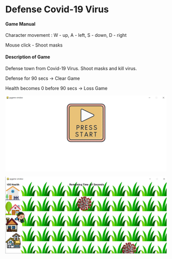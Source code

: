 # Defense Covid-19 Virus



#### Game Manual

Character movement : W - up, A - left, S - down, D - right

Mouse click - Shoot masks



#### Description of Game

Defense town from Covid-19 Virus. Shoot masks and kill virus.

Defense for 90 secs -> Clear Game

Health becomes 0 before 90 secs -> Loss Game



![pygame1](./screenshots/pygame1.png)

![pygame2](./screenshots/pygame2.png)

